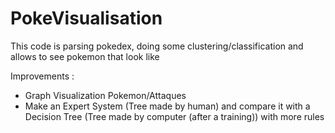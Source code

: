 # PokeVisualisation
This code is parsing pokedex, doing some clustering/classification and allows to see pokemon that look like


Improvements :
- Graph Visualization Pokemon/Attaques
- Make an Expert System (Tree made by human) and compare it with a Decision Tree (Tree made by computer (after a training)) with more rules


